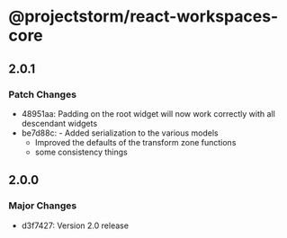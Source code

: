 # @projectstorm/react-workspaces-core

## 2.0.1

### Patch Changes

- 48951aa: Padding on the root widget will now work correctly with all descendant widgets
- be7d88c: - Added serialization to the various models
  - Improved the defaults of the transform zone functions
  - some consistency things

## 2.0.0

### Major Changes

- d3f7427: Version 2.0 release
